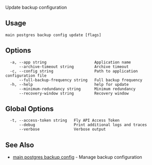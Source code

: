 Update backup configuration


## Usage
~~~
main postgres backup config update [flags]
~~~

## Options

~~~
  -a, --app string                     Application name
      --archive-timeout string         Archive timeout
  -c, --config string                  Path to application configuration file
      --full-backup-frequency string   Full backup frequency
  -h, --help                           help for update
      --minimum-redundancy string      Minimum redundancy
      --recovery-window string         Recovery window
~~~

## Global Options

~~~
  -t, --access-token string   Fly API Access Token
      --debug                 Print additional logs and traces
      --verbose               Verbose output
~~~

## See Also

* [main postgres backup config](/docs/flyctl/main-postgres-backup-config/)	 - Manage backup configuration

